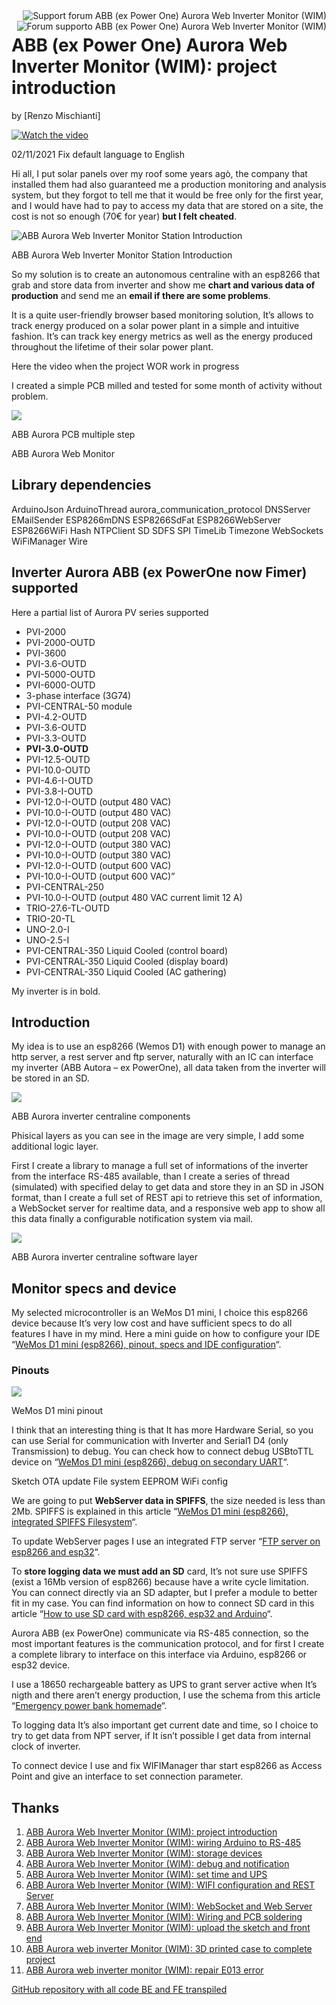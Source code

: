 <div>
<a href="https://www.mischianti.org/forums/forum/mischiantis-projects/abb-ex-power-one-aurora-web-inverter-monitor-wim/"><img
  src="https://github.com/xreef/LoRa_E32_Series_Library/raw/master/resources/buttonSupportForumEnglish.png" alt="Support forum ABB (ex Power One) Aurora Web Inverter Monitor (WIM)"
   align="right"></a>
</div>
<div>
<a href="https://www.mischianti.org/it/forums/forum/i-progetti-di-mischianti/abb-ex-power-one-aurora-web-inverter-monitor-wim/"><img
  src="https://github.com/xreef/LoRa_E32_Series_Library/raw/master/resources/buttonSupportForumItaliano.png" alt="Forum supporto ABB (ex Power One) Aurora Web Inverter Monitor (WIM)"
  align="right"></a>
</div>



#
#

ABB (ex Power One) Aurora Web Inverter Monitor (WIM): project introduction
==============================================================================

by [Renzo Mischianti]

[![Watch the video](https://img.youtube.com/vi/uInRM3YqIv0/hqdefault.jpg)](https://www.youtube.com/watch?v=uInRM3YqIv0)

02/11/2021 Fix default language to English

Hi all, I put solar panels over my roof some years agò, the company that
installed them had also guaranteed me a production monitoring and
analysis system, but they forgot to tell me that it would be free only
for the first year, and I would have had to pay to access my data that
are stored on a site, the cost is not so enough (70€ for year) **but I
felt cheated**.

![ABB Aurora Web Inverter Monitor Station Introduction](https://www.mischianti.org/wp-content/uploads/2020/06/ABB-Aurora-Web-Inverter-Centraline-Logging-Introduction-1024x586.jpg)

ABB Aurora Web Inverter Monitor Station Introduction

So my solution is to create an autonomous centraline with an esp8266
that grab and store data from inverter and show me **chart and various
data of production** and send me an **email if there are some
problems**.

It is a quite user-friendly browser based monitoring solution, It’s
allows to track energy produced on a solar power plant in a simple and
intuitive fashion. It’s can track key energy metrics as well as the
energy produced throughout the lifetime of their solar power plant. 

Here the video when the project WOR work in progress

I created a simple PCB milled and tested for some month of activity
without problem.

![](https://www.mischianti.org/wp-content/uploads/2019/03/ABBAuroraOK-1024x850.jpg)

ABB Aurora PCB multiple step

ABB Aurora Web Monitor

Library dependencies 
-----------------------------------------------------


ArduinoJson
ArduinoThread
aurora_communication_protocol
DNSServer
EMailSender
ESP8266mDNS
ESP8266SdFat
ESP8266WebServer
ESP8266WiFi
Hash
NTPClient
SD
SDFS
SPI
TimeLib
Timezone
WebSockets
WiFiManager
Wire

Inverter Aurora ABB (ex PowerOne now Fimer) supported 
-----------------------------------------------------

Here a partial list of Aurora PV series supported

-   PVI-2000
-   PVI-2000-OUTD
-   PVI-3600
-   PVI-3.6-OUTD
-   PVI-5000-OUTD
-   PVI-6000-OUTD
-   3-phase interface (3G74)
-   PVI-CENTRAL-50 module
-   PVI-4.2-OUTD
-   PVI-3.6-OUTD
-   PVI-3.3-OUTD
-   **PVI-3.0-OUTD**
-   PVI-12.5-OUTD
-   PVI-10.0-OUTD
-   PVI-4.6-I-OUTD
-   PVI-3.8-I-OUTD
-   PVI-12.0-I-OUTD (output 480 VAC)
-   PVI-10.0-I-OUTD (output 480 VAC)
-   PVI-12.0-I-OUTD (output 208 VAC)
-   PVI-10.0-I-OUTD (output 208 VAC)
-   PVI-12.0-I-OUTD (output 380 VAC)
-   PVI-10.0-I-OUTD (output 380 VAC)
-   PVI-12.0-I-OUTD (output 600 VAC)
-   PVI-10.0-I-OUTD (output 600 VAC)”
-   PVI-CENTRAL-250
-   PVI-10.0-I-OUTD (output 480 VAC current limit 12 A)
-   TRIO-27.6-TL-OUTD
-   TRIO-20-TL
-   UNO-2.0-I
-   UNO-2.5-I
-   PVI-CENTRAL-350 Liquid Cooled (control board)
-   PVI-CENTRAL-350 Liquid Cooled (display board)
-   PVI-CENTRAL-350 Liquid Cooled (AC gathering)

My inverter is in bold.

Introduction
------------

My idea is to use an esp8266 (Wemos D1) with enough power to manage an
http server, a rest server and ftp server, naturally with an IC can
interface my inverter (ABB Autora – ex PowerOne), all data taken from
the inverter will be stored in an SD.

![](https://www.mischianti.org/wp-content/uploads/2019/05/elementInCommunication-e1557000905880.jpg)

ABB Aurora inverter centraline components

Phisical layers as you can see in the image are very simple, I add some
additional logic layer.

First I create a library to manage a full set of informations of the
inverter from the interface RS-485 available, than I create a series of
thread (simulated) with specified delay to get data and store they in an
SD in JSON format, than I create a full set of REST api to retrieve this
set of information, a WebSocket server for realtime data, and a
responsive web app to show all this data finally a configurable
notification system via mail.

![](https://www.mischianti.org/wp-content/uploads/2019/05/swLayer.jpg)

ABB Aurora inverter centraline software layer

Monitor specs and device
------------------------

My selected microcontroller is an WeMos D1 mini, I choice this esp8266
device because It’s very low cost and have sufficient specs to do all
features I have in my mind. Here a mini guide on how to configure your
IDE “[WeMos D1 mini (esp8266), pinout, specs and IDE
configuration](https://www.mischianti.org/2019/08/20/wemos-d1-mini-esp8266-specs-and-ide-configuration-part-1/)“.

### Pinouts

![](https://www.mischianti.org/wp-content/uploads/2019/05/D1wemosPinout.jpg)

WeMos D1 mini pinout

I think that an interesting thing is that It has more Hardware Serial,
so you can use Serial for communication with Inverter and Serial1 D4
(only Transmission) to debug. You can check how to connect debug
USBtoTTL device on “[WeMos D1 mini (esp8266), debug on secondary
UART](https://www.mischianti.org/2019/09/19/wemos-d1-mini-esp8266-debug-on-secondary-uart-part-3/)“.

Sketch OTA update File system EEPROM WiFi config

We are going to put **WebServer data in SPIFFS**, the size needed is
less than 2Mb. SPIFFS is explained in this article “[WeMos D1 mini
(esp8266), integrated SPIFFS
Filesystem](https://www.mischianti.org/2019/08/30/wemos-d1-mini-esp8266-integrated-spiffs-filesistem-part-2/)“.

To update WebServer pages I use an integrated FTP server “[FTP server on
esp8266 and
esp32](https://www.mischianti.org/2020/02/08/ftp-server-on-esp8266-and-esp32/)“.

To **store logging data we must add an SD** card, It’s not sure use
SPIFFS (exist a 16Mb version of esp8266) because have a write cycle
limitation. You can connect directly via an SD adapter, but I prefer a
module to better fit in my case. You can find information on how to
connect SD card in this article “[How to use SD card with esp8266, esp32
and
Arduino](https://www.mischianti.org/2019/12/15/how-to-use-sd-card-with-esp8266-and-arduino/)“.

Aurora ABB (ex PowerOne) communicate via RS-485 connection, so the most
important features is the communication protocol, and for first I create
a complete library to interface on this interface via Arduino, esp8266
or esp32 device.

I use a 18650 rechargeable battery as UPS to grant server active when
It’s nigth and there aren’t energy production, I use the schema from
this article “[Emergency power bank
homemade](https://www.mischianti.org/2019/01/24/emergency-power-bank-homemade/)“.

To logging data It’s also important get current date and time, so I
choice to try to get data from NPT server, if It isn’t possible I get
data from internal clock of inverter.

To connect device I use and fix WIFIManager thar start esp8266 as Access
Point and give an interface to set connection parameter.

Thanks
------
<ol><li><a rel="noreferrer noopener" href="https://www.mischianti.org/2019/05/15/abb-ex-power-one-aurora-web-inverter-monitor-wim-project-introduction-1/" target="_blank">ABB Aurora Web Inverter Monitor (WIM): project introduction</a></li><li><a rel="noreferrer noopener" href="https://www.mischianti.org/2020/09/01/abb-aurora-web-inverter-monitor-wim-wiring-arduino-to-rs-485-2/" target="_blank">ABB Aurora Web Inverter Monitor (WIM): wiring Arduino to RS-485</a></li><li><a rel="noreferrer noopener" href="https://www.mischianti.org/2020/09/11/abb-aurora-web-inverter-monitor-wim-storage-devices-3/" target="_blank">ABB Aurora Web Inverter Monitor (WIM): storage devices</a></li><li><a rel="noreferrer noopener" href="https://www.mischianti.org/it/2020/09/30/abb-aurora-web-inverter-monitor-wim-notifiche-e-debug-4/" target="_blank">ABB Aurora Web Inverter Monitor (WIM): debug and notification</a></li><li><a rel="noreferrer noopener" href="https://www.mischianti.org/2020/10/05/abb-aurora-web-inverter-centraline-wic-set-time-and-manage-battery-ups-part-5/" target="_blank">ABB Aurora Web Inverter Monitor (WIM): set time and UPS</a></li><li><a rel="noreferrer noopener" href="https://www.mischianti.org/2021/01/04/abb-power-one-aurora-web-inverter-monitor-wim-wifi-configuration-and-rest-server-6/" target="_blank">ABB Aurora Web Inverter Monitor (WIM): WIFI configuration and REST Server</a></li><li><a rel="noreferrer noopener" href="https://www.mischianti.org/2021/01/12/abb-aurora-web-inverter-monitor-wim-websocket-and-web-server-7/" target="_blank">ABB Aurora Web Inverter Monitor (WIM): WebSocket and Web Server</a></li><li><a rel="noreferrer noopener" href="https://www.mischianti.org/2021/01/18/abb-aurora-web-inverter-monitor-wim-wiring-and-pcb-soldering-8/" target="_blank">ABB Aurora Web Inverter Monitor (WIM): Wiring and PCB soldering</a></li><li><a rel="noreferrer noopener" href="https://www.mischianti.org/2021/01/24/abb-aurora-web-inverter-monitor-wim-upload-the-sketch-and-front-end-9/" target="_blank">ABB Aurora Web Inverter Monitor (WIM): upload the sketch and front end</a></li><li><a rel="noreferrer noopener" href="https://www.mischianti.org/2021/02/03/abb-aurora-web-inverter-monitor-wim-3d-printed-case-to-complete-project-10/" target="_blank">ABB Aurora web inverter Monitor (WIM): 3D printed case to complete project</a></li><li><a href="https://www.mischianti.org/2021/02/09/abb-power-one-aurora-web-inverter-monitor-wim-repair-e013-error-11/" target="_blank" rel="noreferrer noopener">ABB Aurora web inverter monitor (WIM): repair E013 error<br></a></li></ol>

<p><a href="https://github.com/xreef/Aurora_Web_Invert_Monitor" target="_blank" rel="noreferrer noopener">GitHub repository with all code BE and FE transpiled</a></p>